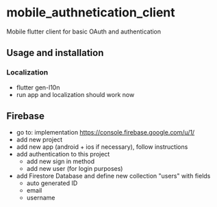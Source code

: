 # mobile_authnetication_client
Mobile flutter client for basic OAuth and authentication 

## Usage and installation
### Localization
- flutter gen-l10n
- run app and localization should work now

## Firebase
- go to: implementation https://console.firebase.google.com/u/1/
- add new project
- add new app (android + ios if necessary), follow instructions
- add authentication to this project
  - add new sign in method
  - add new user (for login purposes)
- add Firestore Database and define new collection "users" with fields
  - auto generated ID
  - email
  - username